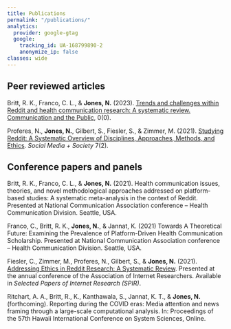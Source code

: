 ```yaml
---
title: Publications
permalink: "/publications/"
analytics:
  provider: google-gtag
  google:
    tracking_id: UA-168799890-2
    anonymize_ip: false
classes: wide    
---
```

## Peer reviewed articles

Britt, R. K., Franco, C. L., & **Jones, N.** (2023). [Trends and challenges within Reddit and health communication research: A systematic review. Communication and the Public](https://doi.org/10.1177/20570473231209075), 0(0).

Proferes, N., **Jones, N.**, Gilbert, S., Fiesler, S., & Zimmer, M. (2021). [Studying Reddit: A Systematic Overview of Disciplines, Approaches, Methods, and Ethics](https://doi.org/10.1177%2F20563051211019004). *Social Media + Society* 7(2).

## Conference papers and panels

Britt, R. K., Franco, C. L., & **Jones, N.** (2021). Health communication issues, theories, and novel methodological approaches addressed on platform-based studies: A systematic meta-analysis in the context of Reddit. Presented at National Communication Association conference – Health Communication Division. Seattle, USA.

Franco, C., Britt, R. K., **Jones, N.**, & Jannat, K. (2021) Towards A Theoretical Future: Examining the Prevalence of Platform-Driven Health Communication Scholarship. Presented at National Communication Association conference – Health Communication Division. Seattle, USA.

Fiesler, C., Zimmer, M., Proferes, N., Gilbert, S., & **Jones, N.** (2021). [Addressing Ethics in Reddit Research: A Systematic Review](https://doi.org/10.5210/spir.v2021i0.12096). Presented at the annual conference of the Association of Internet Researchers. Available in *Selected Papers of Internet Research (SPIR)*.

Ritchart, A. A., Britt, R., K., Kanthawala, S., Jannat, K. T., & **Jones, N.** (forthcoming). Reporting during the COVID eras: Media attention and news framing through a large-scale computational analysis. In: Proceedings of the 57th Hawaii International Conference on System Sciences, Online.
